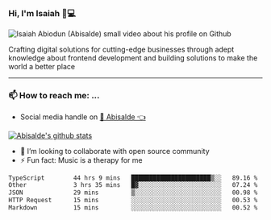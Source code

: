 ### Hi, I'm Isaiah 🌻💻

<img src="https://res.cloudinary.com/abisalde/image/upload/c_scale,h_311,w_816/v1616039512/Abisalde_github.gif" alt="Isaiah Abiodun (Abisalde) small video about his profile on Github">

Crafting digital solutions for cutting-edge businesses through adept knowledge about frontend development and building solutions to make the world a better place
<hr>

### 📫 How to reach me: ...
- Social media handle on <a href="https://twitter.com/abisalde">🔔  Abisalde   👈</a>


[![Abisalde's github stats](https://github-readme-stats.vercel.app/api?username=abisalde)](https://github.com/abisalde/github-readme-stats)

- 👯 I’m looking to collaborate with open source community
- ⚡ Fun fact: Music is a therapy for me


<!--
**abisalde/Abisalde** is a ✨ _special_ ✨ repository because its `README.md` (this file) appears on your GitHub profile.

Here are some ideas to get you started:


- 👯 I’m looking to collaborate with open source community
- 🤔 I’m looking for help with ...
- 💬 Ask me about ...
- 📫 How to reach me: ...
- 😄 Pronouns: ...
- ⚡ Fun fact: ...
-->

<!--START_SECTION:waka-->

```txt
TypeScript        44 hrs 9 mins   ██████████████████████▒░░   89.16 %
Other             3 hrs 35 mins   █▓░░░░░░░░░░░░░░░░░░░░░░░   07.24 %
JSON              29 mins         ▒░░░░░░░░░░░░░░░░░░░░░░░░   00.98 %
HTTP Request      15 mins         ░░░░░░░░░░░░░░░░░░░░░░░░░   00.53 %
Markdown          15 mins         ░░░░░░░░░░░░░░░░░░░░░░░░░   00.52 %
```

<!--END_SECTION:waka-->

